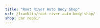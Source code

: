```yaml
---
title: "Root River Auto Body Shop"
url: /franklin/root-river-auto-body-shop/
shop: car repair
---
```

